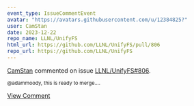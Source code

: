 ```yaml
---
event_type: IssueCommentEvent
avatar: "https://avatars.githubusercontent.com/u/12384825?"
user: CamStan
date: 2023-12-22
repo_name: LLNL/UnifyFS
html_url: https://github.com/LLNL/UnifyFS/pull/806
repo_url: https://github.com/LLNL/UnifyFS
---
```


<a href='https://github.com/CamStan' target='_blank'>CamStan</a> commented on issue <a href='https://github.com/LLNL/UnifyFS/pull/806' target='_blank'>LLNL/UnifyFS#806</a>.

<small>@adammoody, this is ready to merge....</small>

<a href='https://github.com/LLNL/UnifyFS/pull/806' target='_blank'>View Comment</a>